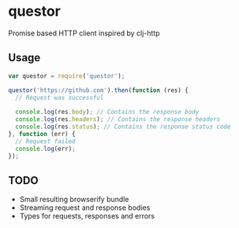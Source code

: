 # questor

Promise based HTTP client inspired by clj-http

## Usage

```javascript
var questor = require('questor');

questor('https://github.com').then(function (res) {
  // Request was successful
  
  console.log(res.body); // Contains the response body
  console.log(res.headers); // Contains the response headers
  console.log(res.status); // Contains the response status code
}, function (err) {
  // Request failed
  console.log(err);
});
```

## TODO

- Small resulting browserify bundle
- Streaming request and response bodies
- Types for requests, responses and errors
